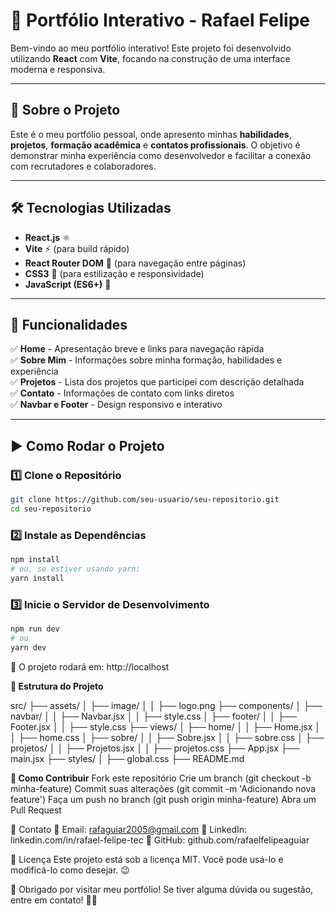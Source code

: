 # 🚀 Portfólio Interativo - Rafael Felipe

Bem-vindo ao meu portfólio interativo! Este projeto foi desenvolvido utilizando **React** com **Vite**, focando na construção de uma interface moderna e responsiva.

---

## 📌 Sobre o Projeto

Este é o meu portfólio pessoal, onde apresento minhas **habilidades**, **projetos**, **formação acadêmica** e **contatos profissionais**. O objetivo é demonstrar minha experiência como desenvolvedor e facilitar a conexão com recrutadores e colaboradores.

---

## 🛠️ Tecnologias Utilizadas

- **React.js** ⚛️
- **Vite** ⚡ (para build rápido)
- **React Router DOM** 🚏 (para navegação entre páginas)
- **CSS3** 🎨 (para estilização e responsividade)
- **JavaScript (ES6+)** 📜

---

## 🔧 Funcionalidades

✅ **Home** - Apresentação breve e links para navegação rápida  
✅ **Sobre Mim** - Informações sobre minha formação, habilidades e experiência  
✅ **Projetos** - Lista dos projetos que participei com descrição detalhada  
✅ **Contato** - Informações de contato com links diretos  
✅ **Navbar e Footer** - Design responsivo e interativo  

---

## ▶️ Como Rodar o Projeto

### 1️⃣ **Clone o Repositório**
```sh
git clone https://github.com/seu-usuario/seu-repositorio.git
cd seu-repositorio
```

### 2️⃣ **Instale as Dependências**
```sh
npm install
# ou, se estiver usando yarn:
yarn install
```

### 3️⃣ **Inicie o Servidor de Desenvolvimento**
```sh
npm run dev
# ou
yarn dev
```

📌 O projeto rodará em: http://localhost


**📂 Estrutura do Projeto**

src/
├── assets/
│   ├── image/
│   │   ├── logo.png
├── components/
│   ├── navbar/
│   │   ├── Navbar.jsx
│   │   ├── style.css
│   ├── footer/
│   │   ├── Footer.jsx
│   │   ├── style.css
├── views/
│   ├── home/
│   │   ├── Home.jsx
│   │   ├── home.css
│   ├── sobre/
│   │   ├── Sobre.jsx
│   │   ├── sobre.css
│   ├── projetos/
│   │   ├── Projetos.jsx
│   │   ├── projetos.css
├── App.jsx
├── main.jsx
├── styles/
│   ├── global.css
├── README.md

**🤝 Como Contribuir**
Fork este repositório
Crie um branch (git checkout -b minha-feature)
Commit suas alterações (git commit -m 'Adicionando nova feature')
Faça um push no branch (git push origin minha-feature)
Abra um Pull Request

📩 Contato
📧 Email: rafaguiar2005@gmail.com
🔗 LinkedIn: linkedin.com/in/rafael-felipe-tec
🐙 GitHub: github.com/rafaelfelipeaguiar

📝 Licença
Este projeto está sob a licença MIT. Você pode usá-lo e modificá-lo como desejar. 😉

🎉 Obrigado por visitar meu portfólio! Se tiver alguma dúvida ou sugestão, entre em contato! 🚀🔥
